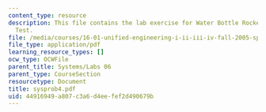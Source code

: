 ```yaml
---
content_type: resource
description: This file contains the lab exercise for Water Bottle Rocket Build and
  Test.
file: /media/courses/16-01-unified-engineering-i-ii-iii-iv-fall-2005-spring-2006/44916949a807c3a6d4eefef2d490679b_sysprob4.pdf
file_type: application/pdf
learning_resource_types: []
ocw_type: OCWFile
parent_title: Systems/Labs 06
parent_type: CourseSection
resourcetype: Document
title: sysprob4.pdf
uid: 44916949-a807-c3a6-d4ee-fef2d490679b
---
```

